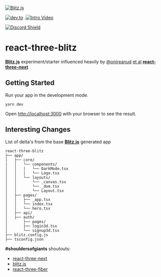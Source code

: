 [![Blitz.js](https://i.ibb.co/kJ6c3Dw/R3Blitz.gif)](https://blitzjs.com)

[![dev.to](https://img.shields.io/badge/dev.to-article-lightgrey)](https://dev.to/c0d3t3k/blitz-js-react-three-fiber-react-three-blitz-ii3) .[![Intro Video](https://img.shields.io/badge/intro-blitz-blueviolet)](https://www.youtube.com/watch?v=UHyx8MtCVVk)

[![Discord Shield](https://img.shields.io/discord/740090768164651008?style=flat&colorA=000000&colorB=000000&label=discord&logo=discord&logoColor=ffffff)](https://discord.blitzjs.com)

# **react-three-blitz**

**[Blitz.js](https://blitzjs.com/docs/get-started)** experiment/starter influenced heavily by [@onireanud](https://twitter.com/onirenaud) [et al](https://github.com/pmndrs/react-three-next/graphs/contributors) **[react-three-next](https://github.com/pmndrs/react-three-next#mount_fuji-features)**

## Getting Started

Run your app in the development mode.

```
yarn dev
```

Open [http://localhost:3000](http://localhost:3000) with your browser to see the result.


## Interesting Changes 
List of delta's from the base **[Blitz.js](https://blitzjs.com/docs/get-started)** generated app

```
react-three-blitz
├── app/
│   ├── core/
|   │   └── components/ 
│   │   |   └── DarkMode.tsx
│   │   |   └── Logo.tsx
│   │   └── layouts/
│   │       └── _canvas.tsx
│   │       └── _dom.tsx
│   │       └── Layout.tsx
│   ├── pages/
│   │   ├── _app.tsx
│   │   └── index.tsx
│   │   └── hero.tsx
│   ├── api/
│   ├── auth/
│       ├── pages/
│       ├── login3d.tsx
│       └── signup3d.tsx
├── blitz.config.js
├── tsconfig.json
```

**#shouldersofgiants** shoutouts:
* [react-three-next](https://github.com/pmndrs/react-three-next)
* [blitz.js](https://github.com/pmndrs/react-three-fiber/graphs/contributors)
* [react-three-fiber](https://github.com/pmndrs/react-three-fiber/graphs/contributors)
